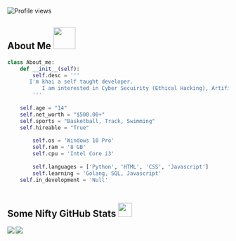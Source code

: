 ![Profile views](https://gpvc.arturio.dev/khai2rich?v=3)
<h2> About Me <img src = "https://raw.githubusercontent.com/MartinHeinz/MartinHeinz/master/wave.gif" width = 50px> </h2> 

```py
class About_me:
    def __init__(self):
        self.desc = '''
	   I'm khai a self taught developer.
           I am interested in Cyber Secuirity (Ethical Hacking), Artifical Intelligence & API Exploitation.
        '''
	
	self.age = "14"
	self.net_worth = "$500.00+"
	self.sports = "Basketball, Track, Swimming"
	self.hireable = "True"
	
        self.os = 'Windows 10 Pro'
        self.ram = '8 GB'
        self.cpu = 'Intel Core i3'
	
        self.languages = ['Python', 'HTML', 'CSS', 'Javascript']
        self.learning = 'Golang, SQL, Javascript'
	self.in_development = 'Null'
	   
```


<h2> Some Nifty GitHub Stats <img src='https://media1.giphy.com/media/du3J3cXyzhj75IOgvA/giphy.gif?cid=ecf05e47x2g034i9pzwtzzsd3xgg2w9nr94t4tflbbgo3008&rid=giphy.gif' width='32px'> </h2>

<a href="https://github.com/anuraghazra/github-readme-stats">
<img align="left" src="https://github-readme-stats.vercel.app/api?username=khai2rich&count_private=true&show_icons=true&theme=radical" />
</a>
<a href="https://github.com/anuraghazra/convoychat">
<img align="center" src="https://github-readme-stats.vercel.app/api/top-langs/?username=khai2rich&theme=radical" />
</a>
